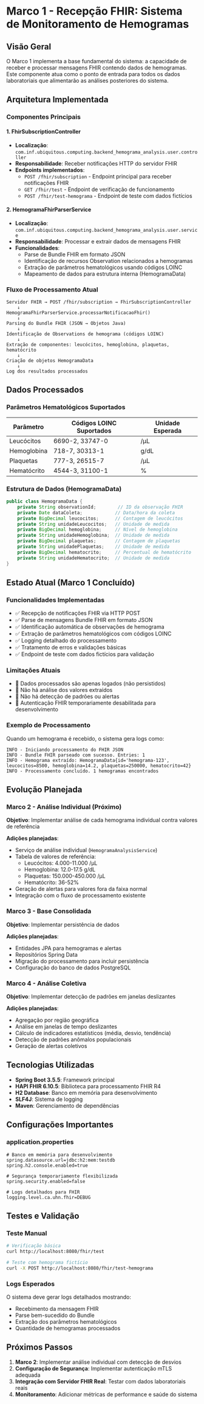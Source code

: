 # Marco 1 - Recepção FHIR: Sistema de Monitoramento de Hemogramas

## Visão Geral

O Marco 1 implementa a base fundamental do sistema: a capacidade de receber e processar mensagens FHIR contendo dados de hemogramas. Este componente atua como o ponto de entrada para todos os dados laboratoriais que alimentarão as análises posteriores do sistema.

## Arquitetura Implementada

### Componentes Principais

#### 1. FhirSubscriptionController
- **Localização**: `com.inf.ubiquitous.computing.backend_hemograma_analysis.user.controller`
- **Responsabilidade**: Receber notificações HTTP do servidor FHIR
- **Endpoints implementados**:
  - `POST /fhir/subscription` - Endpoint principal para receber notificações FHIR
  - `GET /fhir/test` - Endpoint de verificação de funcionamento
  - `POST /fhir/test-hemograma` - Endpoint de teste com dados fictícios

#### 2. HemogramaFhirParserService
- **Localização**: `com.inf.ubiquitous.computing.backend_hemograma_analysis.user.service`
- **Responsabilidade**: Processar e extrair dados de mensagens FHIR
- **Funcionalidades**:
  - Parse de Bundle FHIR em formato JSON
  - Identificação de recursos Observation relacionados a hemogramas
  - Extração de parâmetros hematológicos usando códigos LOINC
  - Mapeamento de dados para estrutura interna (HemogramaData)

### Fluxo de Processamento Atual

```
Servidor FHIR → POST /fhir/subscription → FhirSubscriptionController 
    ↓
HemogramaFhirParserService.processarNotificacaoFhir()
    ↓
Parsing do Bundle FHIR (JSON → Objetos Java)
    ↓
Identificação de Observations de hemograma (códigos LOINC)
    ↓
Extração de componentes: leucócitos, hemoglobina, plaquetas, hematócrito
    ↓
Criação de objetos HemogramaData
    ↓
Log dos resultados processados
```

## Dados Processados

### Parâmetros Hematológicos Suportados

| Parâmetro | Códigos LOINC Suportados | Unidade Esperada |
|-----------|-------------------------|------------------|
| Leucócitos | 6690-2, 33747-0 | /µL |
| Hemoglobina | 718-7, 30313-1 | g/dL |
| Plaquetas | 777-3, 26515-7 | /µL |
| Hematócrito | 4544-3, 31100-1 | % |

### Estrutura de Dados (HemogramaData)

```java
public class HemogramaData {
    private String observationId;        // ID da observação FHIR
    private Date dataColeta;            // Data/hora da coleta
    private BigDecimal leucocitos;      // Contagem de leucócitos
    private String unidadeLeucocitos;   // Unidade de medida
    private BigDecimal hemoglobina;     // Nível de hemoglobina
    private String unidadeHemoglobina;  // Unidade de medida
    private BigDecimal plaquetas;       // Contagem de plaquetas
    private String unidadePlaquetas;    // Unidade de medida
    private BigDecimal hematocrito;     // Percentual de hematócrito
    private String unidadeHematocrito;  // Unidade de medida
}
```

## Estado Atual (Marco 1 Concluído)

### Funcionalidades Implementadas
- ✅ Recepção de notificações FHIR via HTTP POST
- ✅ Parse de mensagens Bundle FHIR em formato JSON
- ✅ Identificação automática de observações de hemograma
- ✅ Extração de parâmetros hematológicos com códigos LOINC
- ✅ Logging detalhado do processamento
- ✅ Tratamento de erros e validações básicas
- ✅ Endpoint de teste com dados fictícios para validação

### Limitações Atuais
- 🔄 Dados processados são apenas logados (não persistidos)
- 🔄 Não há análise dos valores extraídos
- 🔄 Não há detecção de padrões ou alertas
- 🔄 Autenticação FHIR temporariamente desabilitada para desenvolvimento

### Exemplo de Processamento

Quando um hemograma é recebido, o sistema gera logs como:
```
INFO - Iniciando processamento do FHIR JSON
INFO - Bundle FHIR parseado com sucesso. Entries: 1
INFO - Hemograma extraído: HemogramaData{id='hemograma-123', leucocitos=8500, hemoglobina=14.2, plaquetas=250000, hematocrito=42}
INFO - Processamento concluído. 1 hemogramas encontrados
```

## Evolução Planejada

### Marco 2 - Análise Individual (Próximo)
**Objetivo**: Implementar análise de cada hemograma individual contra valores de referência

**Adições planejadas**:
- Serviço de análise individual (`HemogramaAnalysisService`)
- Tabela de valores de referência:
  - Leucócitos: 4.000-11.000 /µL
  - Hemoglobina: 12.0-17.5 g/dL  
  - Plaquetas: 150.000-450.000 /µL
  - Hematócrito: 36-52%
- Geração de alertas para valores fora da faixa normal
- Integração com o fluxo de processamento existente

### Marco 3 - Base Consolidada
**Objetivo**: Implementar persistência de dados

**Adições planejadas**:
- Entidades JPA para hemogramas e alertas
- Repositórios Spring Data
- Migração do processamento para incluir persistência
- Configuração do banco de dados PostgreSQL

### Marco 4 - Análise Coletiva
**Objetivo**: Implementar detecção de padrões em janelas deslizantes

**Adições planejadas**:
- Agregação por região geográfica
- Análise em janelas de tempo deslizantes
- Cálculo de indicadores estatísticos (média, desvio, tendência)
- Detecção de padrões anômalos populacionais
- Geração de alertas coletivos

## Tecnologias Utilizadas

- **Spring Boot 3.5.5**: Framework principal
- **HAPI FHIR 6.10.5**: Biblioteca para processamento FHIR R4
- **H2 Database**: Banco em memória para desenvolvimento
- **SLF4J**: Sistema de logging
- **Maven**: Gerenciamento de dependências

## Configurações Importantes

### application.properties
```properties
# Banco em memória para desenvolvimento
spring.datasource.url=jdbc:h2:mem:testdb
spring.h2.console.enabled=true

# Segurança temporariamente flexibilizada
spring.security.enabled=false

# Logs detalhados para FHIR
logging.level.ca.uhn.fhir=DEBUG
```

## Testes e Validação

### Teste Manual
```bash
# Verificação básica
curl http://localhost:8080/fhir/test

# Teste com hemograma fictício
curl -X POST http://localhost:8080/fhir/test-hemograma
```

### Logs Esperados
O sistema deve gerar logs detalhados mostrando:
- Recebimento da mensagem FHIR
- Parse bem-sucedido do Bundle
- Extração dos parâmetros hematológicos
- Quantidade de hemogramas processados

## Próximos Passos

1. **Marco 2**: Implementar análise individual com detecção de desvios
2. **Configuração de Segurança**: Implementar autenticação mTLS adequada
3. **Integração com Servidor FHIR Real**: Testar com dados laboratoriais reais
4. **Monitoramento**: Adicionar métricas de performance e saúde do sistema